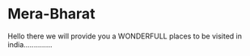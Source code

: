 # Mera-Bharat
Hello there we will provide you a WONDERFULL places to be visited in india..............
